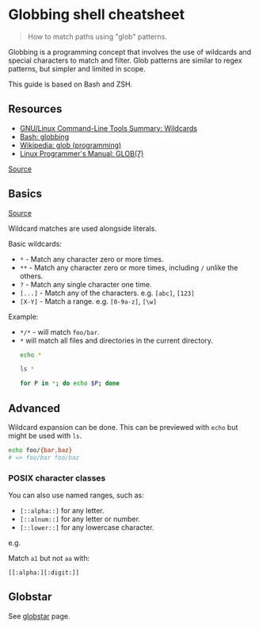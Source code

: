 # Globbing shell cheatsheet
> How to match paths using "glob" patterns.

Globbing is a programming concept that involves the use of wildcards and special characters to match and filter. Glob patterns are similar to regex patterns, but simpler and limited in scope.

This guide is based on Bash and ZSH.


## Resources

- [GNU/Linux Command-Line Tools Summary: Wildcards](http://tldp.org/LDP/GNU-Linux-Tools-Summary/html/x11655.htm)
- [Bash: globbing](http://tldp.org/LDP/abs/html/globbingref.html)
- [Wikipedia: glob (programming)](https://en.wikipedia.org/wiki/Glob_(programming))
- [Linux Programmer's Manual: GLOB(7)](http://man7.org/linux/man-pages/man7/glob.7.html)

[Source](https://github.com/begin/globbing/blob/master/README.md)


## Basics

[Source](https://github.com/begin/globbing/blob/master/cheatsheet.md)

Wildcard matches are used alongside literals.

Basic wildcards:

- `*` - Match any character zero or more times.
- `**` - Match any character zero or more times, including `/` unlike the others.
- `?` - Match any single character one time.
- `[...]` - Match any of the characters. e.g. `[abc]`, `[123]`
- `[X-Y]` - Match a range. e.g. `[0-9a-z]`, `[\w]`

Example:
- `*/*` - will match `foo/bar`.
- `*` will match all files and directories in the current directory.
	```sh
	echo *

	ls *

	for P in *; do echo $P; done
	```


## Advanced


Wildcard expansion can be done. This can be previewed with `echo` but might be used with `ls`.

```sh
echo foo/{bar,baz}
# => foo/bar foo/baz
```

### POSIX character classes

You can also use named ranges, such as:

- `[::alpha::]` for any letter.
- `[::alnum::]` for any letter or number.
- `[::lower::]` for any lowercase character.

e.g.

Match `a1` but not `aa` with:

`[[:alpha:][:digit:]]`


## Globstar

See [globstar](globstar.md) page.
